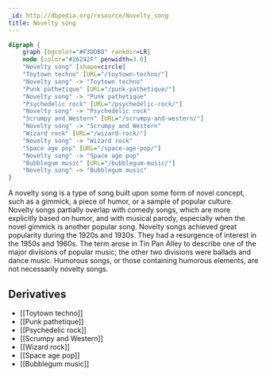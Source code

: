 ```yaml
---
_id: http://dbpedia.org/resource/Novelty_song
title: Novelty song
---
```


```dot
digraph {
	graph [bgcolor="#F3DDB8" rankdir=LR]
	node [color="#26242F" penwidth=3.0]
	"Novelty song" [shape=circle]
	"Toytown techno" [URL="/toytown-techno/"]
	"Novelty song" -> "Toytown techno"
	"Punk pathetique" [URL="/punk-pathetique/"]
	"Novelty song" -> "Punk pathetique"
	"Psychedelic rock" [URL="/psychedelic-rock/"]
	"Novelty song" -> "Psychedelic rock"
	"Scrumpy and Western" [URL="/scrumpy-and-western/"]
	"Novelty song" -> "Scrumpy and Western"
	"Wizard rock" [URL="/wizard-rock/"]
	"Novelty song" -> "Wizard rock"
	"Space age pop" [URL="/space-age-pop/"]
	"Novelty song" -> "Space age pop"
	"Bubblegum music" [URL="/bubblegum-music/"]
	"Novelty song" -> "Bubblegum music"
}
```

A novelty song is a type of song built upon some form of novel concept, such as a gimmick, a piece of humor, or a sample of popular culture. Novelty songs partially overlap with comedy songs, which are more explicitly based on humor, and with musical parody, especially when the novel gimmick is another popular song. Novelty songs achieved great popularity during the 1920s and 1930s. They had a resurgence of interest in the 1950s and 1960s. The term arose in Tin Pan Alley to describe one of the major divisions of popular music; the other two divisions were ballads and dance music. Humorous songs, or those containing humorous elements, are not necessarily novelty songs.

## Derivatives
- [[Toytown techno]]
- [[Punk pathetique]]
- [[Psychedelic rock]]
- [[Scrumpy and Western]]
- [[Wizard rock]]
- [[Space age pop]]
- [[Bubblegum music]]
